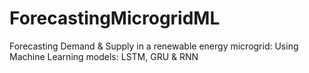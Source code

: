 # ForecastingMicrogridML
Forecasting Demand &amp; Supply in a renewable energy microgrid: Using Machine Learning models: LSTM, GRU &amp; RNN
